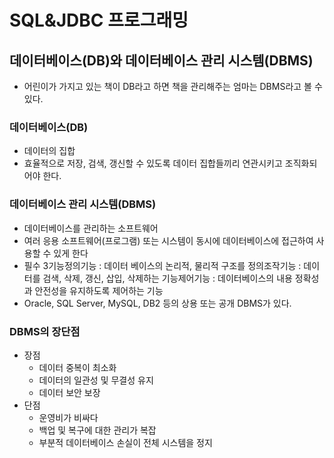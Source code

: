 # SQL&JDBC 프로그래밍
## 데이터베이스(DB)와 데이터베이스 관리 시스템(DBMS)

- 어린이가 가지고 있는 책이 DB라고 하면 책을 관리해주는 엄마는 DBMS라고 볼 수 있다.

### 데이터베이스(DB)

- 데이터의 집합
- 효율적으로 저장, 검색, 갱신할 수 있도록 데이터 집합들끼리 연관시키고 조직화되어야 한다.

### 데이터베이스 관리 시스템(DBMS)

- 데이터베이스를 관리하는 소프트웨어
- 여러 응용 소프트웨어(프로그램) 또는 시스템이 동시에 데이터베이스에 접근하여 사용할 수 있게 한다
- 필수 3기능정의기능 : 데이터 베이스의 논리적, 물리적 구조를 정의조작기능 : 데이터를 검색, 삭제, 갱신, 삽입, 삭제하는 기능제어기능 : 데이터베이스의 내용 정확성과 안전성을 유지하도록 제어하는 기능
- Oracle, SQL Server, MySQL, DB2 등의 상용 또는 공개 DBMS가 있다.

### DBMS의 장단점

- 장점
    - 데이터 중복이 최소화
    - 데이터의 일관성 및 무결성 유지
    - 데이터 보안 보장
- 단점
    - 운영비가 비싸다
    - 백업 및 복구에 대한 관리가 복잡
    - 부분적 데이터베이스 손실이 전체 시스템을 정지
